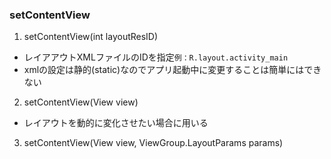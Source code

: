 ### setContentView
1. setContentView(int layoutResID)
- レイアアウトXMLファイルのIDを指定```例：R.layout.activity_main```
- xmlの設定は静的(static)なのでアプリ起動中に変更することは簡単にはできない
2. setContentView(View view)
- レイアウトを動的に変化させたい場合に用いる
3. setContentView(View view, ViewGroup.LayoutParams params)
